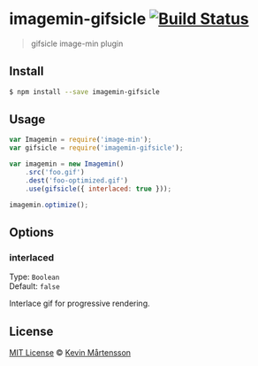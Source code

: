 # imagemin-gifsicle [![Build Status](https://travis-ci.org/kevva/imagemin-gifsicle.svg?branch=master)](https://travis-ci.org/kevva/imagemin-gifsicle)

> gifsicle image-min plugin

## Install

```bash
$ npm install --save imagemin-gifsicle
```

## Usage

```js
var Imagemin = require('image-min');
var gifsicle = require('imagemin-gifsicle');

var imagemin = new Imagemin()
    .src('foo.gif')
    .dest('foo-optimized.gif')
    .use(gifsicle({ interlaced: true }));

imagemin.optimize();
```

## Options

### interlaced

Type: `Boolean`  
Default: `false`

Interlace gif for progressive rendering.

## License

[MIT License](http://en.wikipedia.org/wiki/MIT_License) © [Kevin Mårtensson](https://github.com/kevva)
